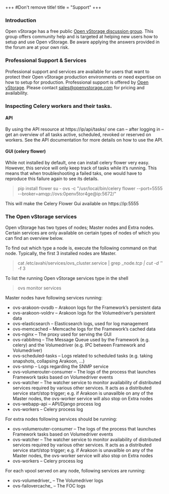 +++
#Don't remove title!
title = "Support"
+++

### Introduction
Open vStorage has a free public [Open vStorage discussion group](https://groups.google.com/forum/#!forum/open-vstorage). This group offers community help and is targeted at helping new users how to setup and use Open vStorage. Be aware applying the answers provided in the forum are at your own risk.

### Professional Support & Services
Professional support and services are available for users that want to protect their Open vStorage production environments or need expertise on how to setup for production. Professional support is offered by [Open vStorage](http://www.openvstorage.com/). Please contact sales@openvstorage.com for pricing and availability.

### Inspecting Celery workers and their tasks.
#### API
By using the API resource at https://ip/api/tasks/ one can – after logging in – get an overview of all tasks active, scheduled, revoked or reserved on workers. See the API documentation for more details on how to use the API.

#### GUI (celery flower)
While not installed by default, one can install celery flower very easy. However, this service will only keep track of tasks while it’s running. This means that when troubleshooting a failed taks, one would have to reproduce this failure again to see its details.

> pip install flower
> su - ovs -c "/usr/local/bin/celery flower --port=5555 --broker=amqp://ovs:0penv5tor4ge@ip:5672/"

This will make the Celery Flower Gui available on https://ip:5555

### The Open vStorage services
Open vStorage has two types of nodes; Master nodes and Extra nodes. Certain services are only available on certain types of nodes of which you can find an overview below.

To find out which type a node is, execute the following command on that node. Typically, the first 3 installed nodes are Master.

> cat /etc/avahi/services/ovs_cluster.service | grep _node._tcp | cut -d '_' -f 3

To list the running Open vStorage services type in the shell

> ovs monitor services

Master nodes have following services running:

* ovs-arakoon-ovsdb – Arakoon logs for the Framework’s persistent data
* ovs-arakoon-voldrv – Arakoon logs for the Volumedriver’s persistent data
* ovs-elasticsearch – Elasticsearch logs, used for log management
* ovs-memcached – Memcache logs for the Framework’s cached data
* ovs-nginx – The proxy used for serving the GUI
* ovs-rabbitmq – The Message Queue used by the Framework (e.g. celery) and the Volumedriver (e.g. IPC between Framework and Volumedriver)
* ovs-scheduled-tasks – Logs related to scheduled tasks (e.g. taking snapshots, collapsing Arakoon, …)
* ovs-snmp – Logs regarding the SNMP service
* ovs-volumerouter-consumer – The logs of the process that launches Framework tasks based on Volumedriver events
* ovs-watcher – The watcher service to monitor availability of distributed services required by various other services. It acts as a distributed service start/stop trigger; e.g. if Arakoon is unavailble on any of the Master nodes, the ovs-worker service will also stop on Extra nodes
* ovs-webapp-api – API/Django process log
* ovs-workers – Celery process log

For extra nodes following services should be running:

* ovs-volumerouter-consumer – The logs of the process that launches Framework tasks based on Volumedriver events
* ovs-watcher – The watcher service to monitor availability of distributed services required by various other services. It acts as a distributed service start/stop trigger; e.g. if Arakoon is unavailble on any of the Master nodes, the ovs-worker service will also stop on Extra nodes
* ovs-workers – Celery process log

For each vpool served on any node, following services are running:

* ovs-volumedriver_<vpoolname> – The Volumedriver logs
* ovs-failovercache_<vpoolname> – The FOC logs 

